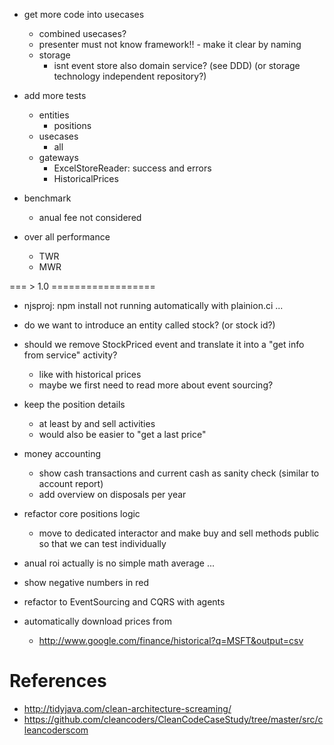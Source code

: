 



- get more code into usecases
  - combined usecases?
  - presenter must not know framework!! - make it clear by naming
  - storage
    - isnt event store also domain service? (see DDD) 
      (or storage technology independent repository?)

- add more tests
  - entities
    - positions
  - usecases
    - all
  - gateways
    - ExcelStoreReader: success and errors
	- HistoricalPrices

- benchmark
  - anual fee not considered


- over all performance
  - TWR
  - MWR


=== > 1.0 ==================

- njsproj: npm install not running automatically with plainion.ci ...

- do we want to introduce an entity called stock? 
  (or stock id?)

- should we remove StockPriced event and translate it into a "get info from service" activity?
  - like with historical prices
  - maybe we first need to read more about event sourcing?

- keep the position details
  - at least by and sell activities
  - would also be easier to "get a last price"

- money accounting
  - show cash transactions and current cash as sanity check
    (similar to account report)
  - add overview on disposals per year

- refactor core positions logic
  - move to dedicated interactor and make buy and sell methods public so that we can test individually

- anual roi actually is no simple math average ...

- show negative numbers in red

- refactor to EventSourcing and CQRS with agents

- automatically download prices from
  - http://www.google.com/finance/historical?q=MSFT&output=csv


# References 

- http://tidyjava.com/clean-architecture-screaming/
- https://github.com/cleancoders/CleanCodeCaseStudy/tree/master/src/cleancoderscom


